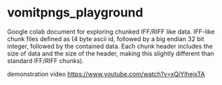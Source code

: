 # vomitpngs_playground

Google colab document for exploring chunked IFF/RIFF like data. IFF-like chunk files defined as (4 byte ascii id, followed by a big endian 32 bit integer, followed by the contained data. Each chunk header includes the size of data and the size of the header, making this slightly different than standard IFF/RIFF chunks).

demonstration video https://www.youtube.com/watch?v=xQiYIhejxTA
